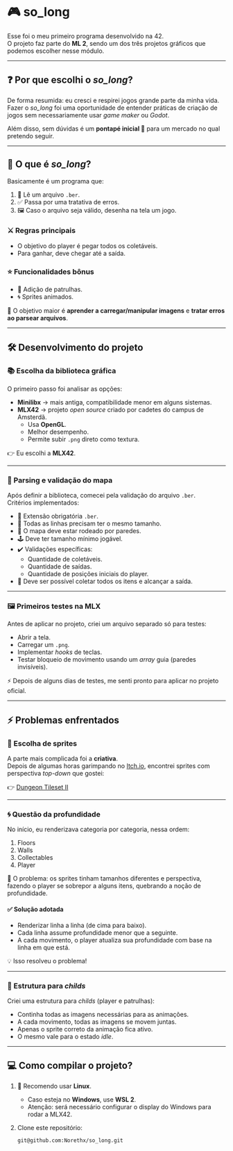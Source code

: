 # 🎮 so_long

Esse foi o meu primeiro programa desenvolvido na 42.  
O projeto faz parte do **ML 2**, sendo um dos três projetos gráficos que podemos escolher nesse módulo.

---

## ❓ Por que escolhi o *so_long*?

De forma resumida: eu cresci e respirei jogos grande parte da minha vida.  
Fazer o *so_long* foi uma oportunidade de entender práticas de criação de jogos sem necessariamente usar *game maker* ou *Godot*.  

Além disso, sem dúvidas é um **pontapé inicial 🚀** para um mercado no qual pretendo seguir.

---

## 🧩 O que é *so_long*?

Basicamente é um programa que:

1. 📂 Lê um arquivo `.ber`.  
2. ✅ Passa por uma tratativa de erros.  
3. 🖼️ Caso o arquivo seja válido, desenha na tela um jogo.  

### ⚔️ Regras principais

- O objetivo do player é pegar todos os coletáveis.  
- Para ganhar, deve chegar até a saída.  

### ⭐ Funcionalidades bônus

- 👾 Adição de patrulhas.  
- 🌀 Sprites animados.  

🎯 O objetivo maior é **aprender a carregar/manipular imagens** e **tratar erros ao parsear arquivos**.

---

## 🛠️ Desenvolvimento do projeto

### 📚 Escolha da biblioteca gráfica

O primeiro passo foi analisar as opções:  

- **Minilibx** → mais antiga, compatibilidade menor em alguns sistemas.  
- **MLX42** → projeto *open source* criado por cadetes do campus de Amsterdã.  
  - Usa **OpenGL**.  
  - Melhor desempenho.  
  - Permite subir `.png` direto como textura.  

👉 Eu escolhi a **MLX42**.

---

### 📝 Parsing e validação do mapa

Após definir a biblioteca, comecei pela validação do arquivo `.ber`.  
Critérios implementados:

- 📌 Extensão obrigatória `.ber`.  
- 📏 Todas as linhas precisam ter o mesmo tamanho.  
- 🧱 O mapa deve estar rodeado por paredes.  
- 🕹️ Deve ter tamanho mínimo jogável.  
- ✔️ Validações específicas:  
  - Quantidade de coletáveis.  
  - Quantidade de saídas.  
  - Quantidade de posições iniciais do player.  
- 🔗 Deve ser possível coletar todos os itens e alcançar a saída.

---

### 🖼️ Primeiros testes na MLX

Antes de aplicar no projeto, criei um arquivo separado só para testes:  

- Abrir a tela.  
- Carregar um `.png`.  
- Implementar *hooks* de teclas.  
- Testar bloqueio de movimento usando um *array* guia (paredes invisíveis).  

⚡ Depois de alguns dias de testes, me senti pronto para aplicar no projeto oficial.

---

## ⚡ Problemas enfrentados

### 🎨 Escolha de sprites

A parte mais complicada foi a **criativa**.  
Depois de algumas horas garimpando no [Itch.io](https://itch.io), encontrei sprites com perspectiva *top-down* que gostei:  

👉 [Dungeon Tileset II](https://0x72.itch.io/dungeontileset-ii)

---

### 🌀 Questão da profundidade

No início, eu renderizava categoria por categoria, nessa ordem:  

1. Floors  
2. Walls  
3. Collectables  
4. Player  

🚨 O problema: os sprites tinham tamanhos diferentes e perspectiva, fazendo o player se sobrepor a alguns itens, quebrando a noção de profundidade.

#### ✅ Solução adotada

- Renderizar linha a linha (de cima para baixo).  
- Cada linha assume profundidade menor que a seguinte.  
- A cada movimento, o player atualiza sua profundidade com base na linha em que está.  

💡 Isso resolveu o problema!

---

### 👥 Estrutura para *childs*

Criei uma estrutura para *childs* (player e patrulhas):  

- Continha todas as imagens necessárias para as animações.  
- A cada movimento, todas as imagens se movem juntas.  
- Apenas o sprite correto da animação fica ativo.  
- O mesmo vale para o estado *idle*.  

---

## 💻 Como compilar o projeto?

1. 🐧 Recomendo usar **Linux**.  
   - Caso esteja no **Windows**, use **WSL 2**.  
   - Atenção: será necessário configurar o display do Windows para rodar a MLX42.  

2. Clone este repositório:  
   ```bash
   git@github.com:Norethx/so_long.git
